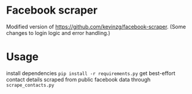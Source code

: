 # Facebook scraper

Modified version of https://github.com/kevinzg/facebook-scraper. (Some changes to login logic and error handling.)

# Usage
install dependencies
`pip install -r requirements.py`
get best-effort contact details scraped from public facebook data through `scrape_contacts.py`
